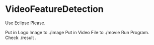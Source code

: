 # VideoFeatureDetection

Use Eclipse Please.

Put in Logo Image to ./image
Put in Video File to ./movie
Run Program.
Check ./result .



